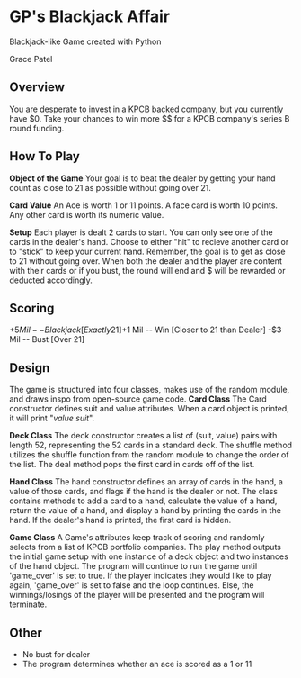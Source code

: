 # GP's Blackjack Affair
Blackjack-like Game created with Python

Grace Patel

## Overview

You are desperate to invest in a KPCB backed company, but you currently have $0. Take your
chances to win more $$ for a KPCB company's series B round funding. 

## How To Play

**Object of the Game**
Your goal is to beat the dealer by getting your hand count as close to 21 as possible without going over 21. 

**Card Value**
An Ace is worth 1 or 11 points.
A face card is worth 10 points.
Any other card is worth its numeric value.

**Setup**
Each player is dealt 2 cards to start. You can only see one of the cards in the dealer's hand. Choose to either "hit" to recieve another card or to "stick" to keep your current hand. Remember, the goal is to get as close to 21 without going over. When both the dealer and the player are content with their cards or if you bust, the round will end and $ will be rewarded or deducted accordingly. 

## Scoring
+$5 Mil -- Blackjack [Exactly 21]
+$1 Mil -- Win [Closer to 21 than Dealer]
-$3 Mil -- Bust [Over 21]

## Design
The game is structured into four classes, makes use of the random module, and draws inspo from open-source game code.
**Card Class**
The Card constructor defines suit and value attributes. When a card object is printed, it will print "*value* *suit*".

**Deck Class**
The deck constructor creates a list of (suit, value) pairs with length 52, representing the 52 cards in a standard deck. 
The shuffle method utilizes the shuffle function from the random module to change the order of the list.
The deal method pops the first card in cards off of the list.

**Hand Class**
The hand constructor defines an array of cards in the hand, a value of those cards, and flags if the hand is the dealer or not.
The class contains methods to add a card to a hand, calculate the value of a hand, return the value of a hand, and display a hand by printing the cards in the hand. If the dealer's hand is printed, the first card is hidden.

**Game Class**
A Game's attributes keep track of scoring and randomly selects from a list of KPCB portfolio companies.
The play method outputs the initial game setup with one instance of a deck object and two instances of the hand object. The program will continue to run the game until 'game_over' is set to true. If the player indicates they would like to play again, 'game_over' is set to false and the loop continues. Else, the winnings/losings of the player will be presented and the program will terminate.

## Other
- No bust for dealer
- The program determines whether an ace is scored as a 1 or 11
